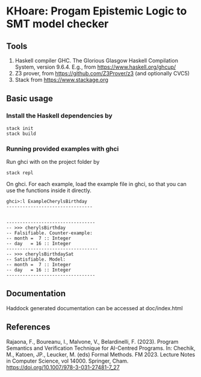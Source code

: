 KHoare: Progam Epistemic Logic to SMT model checker
=========================================

## Tools

1. Haskell compiler GHC. The Glorious Glasgow Haskell Compilation System, version 9.6.4. E.g., from https://www.haskell.org/ghcup/
2. Z3 prover, from https://github.com/Z3Prover/z3 (and optionally CVC5)  
3. Stack from https://www.stackage.org


## Basic usage

### Install the Haskell dependencies by 
``` 
stack init
stack build
```
### Running provided examples with ghci


Run ghci with on the project folder by
```
stack repl
```

On ghci. For each example, load the example file in ghci, so that you can use the functions inside it directly.
```
ghci>:l ExampleCherylsBirthday
--------------------------------


---------------------------------
-- >>> cherylsBirthday
-- Falsifiable. Counter-example:
-- month =  7 :: Integer
-- day   = 16 :: Integer
----------------------------------
-- >>> cherylsBirthdaySat
-- Satisfiable. Model:
-- month =  7 :: Integer
-- day   = 16 :: Integer
---------------------------------
```

## Documentation 
Haddock generated documentation can be accessed at doc/index.html

## References
Rajaona, F., Boureanu, I., Malvone, V., Belardinelli, F. (2023). Program Semantics and Verification Technique for AI-Centred Programs. In: Chechik, M., Katoen, JP., Leucker, M. (eds) Formal Methods. FM 2023. Lecture Notes in Computer Science, vol 14000. Springer, Cham. https://doi.org/10.1007/978-3-031-27481-7_27



